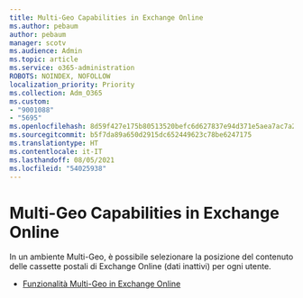 ```yaml
---
title: Multi-Geo Capabilities in Exchange Online
ms.author: pebaum
author: pebaum
manager: scotv
ms.audience: Admin
ms.topic: article
ms.service: o365-administration
ROBOTS: NOINDEX, NOFOLLOW
localization_priority: Priority
ms.collection: Adm_O365
ms.custom:
- "9001088"
- "5695"
ms.openlocfilehash: 8d59f427e175b80513520befc6d627837e94d371e5aea7ac7a2ffb19645ce479
ms.sourcegitcommit: b5f7da89a650d2915dc652449623c78be6247175
ms.translationtype: HT
ms.contentlocale: it-IT
ms.lasthandoff: 08/05/2021
ms.locfileid: "54025938"
---
```

# <a name="multi-geo-capabilities-in-exchange-online"></a>Multi-Geo Capabilities in Exchange Online

In un ambiente Multi-Geo, è possibile selezionare la posizione del contenuto delle cassette postali di Exchange Online (dati inattivi) per ogni utente.
- [Funzionalità Multi-Geo in Exchange Online](https://docs.microsoft.com/office365/enterprise/multi-geo-capabilities-in-exchange-online)
